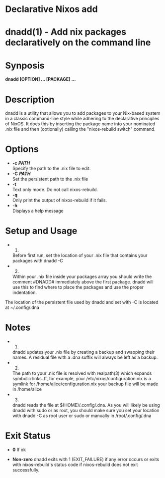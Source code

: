 # Declarative Nixos add
# dnadd(1) - Add nix packages declaratively on the command line


<a name="synposis"></a>

# Synposis

**dnadd [OPTION] ... [PACKAGE] ...**

<a name="description"></a>

# Description

dnadd is a utility that allows you to add packages to your Nix-based system in a classic command-line style while adhering to the declarative principles of NixOS. It does this by inserting the package name into your nominated .nix file and then (optionally) calling the "nixos-rebuild switch" command.

<a name="options"></a>

# Options


* **-c** **_PATH_**  
  Specify the path to the .nix file to edit.
* **-C** **_PATH_**  
  Set the persistent path to the .nix file
* **-t**   
  Text only mode. Do not call nixos-rebuild.
* **-q**  
  Only print the output of nixos-rebuild if it fails.
* **-h**  
  Displays a help message

<a name="setup-and-usage"></a>

# Setup and Usage


* 1.  
  Before first run, set the location of your .nix file that contains your packages with dnadd -C
* 2.  
  Within your .nix file inside your packages array you should write the comment #DNADD# immediately above the first package. dnadd will use this to find where to place the packages and use the proper indentation.
  
The location of the persistent file used by dnadd and set with -C is located at ~/.config/.dna  

<a name="notes"></a>

# Notes


* 1.  
  dnadd updates your .nix file by creating a backup and swapping their names. A residual file with a .dna suffix will always be left as a backup.
* 2.  
  The path to your .nix file is resolved with realpath(3) which expands symbolic links. If, for example, your /etc/nixos/configuration.nix is a symlink for /home/alice/configuration.nix your backup file will be made in /home/alice
* 3.  
  dnadd reads the file at $(HOME)/.config/.dna. As you will likely be using dnadd with sudo or as root, you should make sure you set your location with dnadd -C as root user or sudo or manually in /root/.config/.dna

<a name="exit-status"></a>

# Exit Status

* **0** 
If ok

* **Non-zero** 
  dnadd exits with 1 (EXIT_FAILURE) if any error occurs or exits with nixos-rebuild's status code if nixos-rebuild does not exit successfully.

